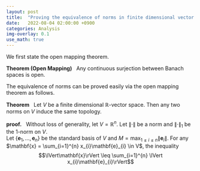 ```yaml
---
layout: post
title:  "Proving the equivalence of norms in finite dimensional vector spaces via open mapping theorem"
date:   2022-08-04 02:00:00 +0900
categories: Analysis
img-overlay: 0.1
use_math: true
---
```


We first state the open mapping theorem.

**Theorem (Open Mapping)** &nbsp; Any continuous surjection between Banach spaces is open.

The equivalence of norms can be proved easily via the open mapping theorem as follows.

**Theorem** &nbsp; Let $V$ be a finite dimensional $\mathbb{R}$-vector space. Then any two norms on $V$ induce the same topology.

**proof.** &nbsp; Without loss of generality, let $V = \mathbb{R}^{n}$. Let $\lVert\cdot\rVert$ be a norm and $\lVert\cdot\rVert_{1}$ be the $1$-norm on $V$.<br/>
Let $\{\mathbf{e}_{1}, \ldots, \mathbf{e}_{n}\}$ be the standard basis of $V$ and $M = \max_{1 \leq i \leq n} \lVert\mathbf{e}_{i}\rVert$.
For any $\mathbf{x} = \sum_{i=1}^{n} x_{i}\mathbf{e}_{i} \in V$, the inequality
$$\lVert\mathbf{x}\rVert \leq \sum_{i=1}^{n} \lVert x_{i}\mathbf{e}_{i}\rVert$$






[^1]: test reference style link 
